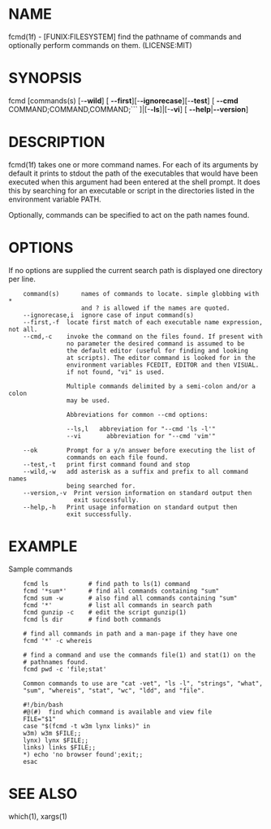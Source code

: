NAME
====

fcmd(1f) - \[FUNIX:FILESYSTEM\] find the pathname of commands and
optionally perform commands on them. (LICENSE:MIT)

SYNOPSIS
========

fcmd \[commands(s) \[-**-wild**\] \[
**--first**\]\[-**-ignorecase**\]\[-**-test**\] \[ **--cmd**
COMMAND;COMMAND,COMMAND;\`\`\` \]\|\[-**-ls**\]\|\[-**-vi**\] \[
**--help**\|**--version**\]

DESCRIPTION
===========

fcmd(1f) takes one or more command names. For each of its arguments by
default it prints to stdout the path of the executables that would have
been executed when this argument had been entered at the shell prompt.
It does this by searching for an executable or script in the directories
listed in the environment variable PATH.

Optionally, commands can be specified to act on the path names found.

OPTIONS
=======

If no options are supplied the current search path is displayed one
directory per line.

        command(s)      names of commands to locate. simple globbing with *
                        and ? is allowed if the names are quoted.
        --ignorecase,i  ignore case of input command(s)
        --first,-f  locate first match of each executable name expression, not all.
        --cmd,-c    invoke the command on the files found. If present with
                    no parameter the desired command is assumed to be
                    the default editor (useful for finding and looking
                    at scripts). The editor command is looked for in the
                    environment variables FCEDIT, EDITOR and then VISUAL.
                    if not found, "vi" is used.

                    Multiple commands delimited by a semi-colon and/or a colon
                    may be used.

                    Abbreviations for common --cmd options:

                    --ls,l   abbreviation for "--cmd 'ls -l'"
                    --vi       abbreviation for "--cmd 'vim'"

        --ok        Prompt for a y/n answer before executing the list of
                    commands on each file found.
        --test,-t   print first command found and stop
        --wild,-w   add asterisk as a suffix and prefix to all command names
                    being searched for.
        --version,-v  Print version information on standard output then
                      exit successfully.
        --help,-h   Print usage information on standard output then
                    exit successfully.

EXAMPLE
=======

Sample commands

        fcmd ls           # find path to ls(1) command
        fcmd '*sum*'      # find all commands containing "sum"
        fcmd sum -w       # also find all commands containing "sum"
        fcmd '*'          # list all commands in search path
        fcmd gunzip -c    # edit the script gunzip(1)
        fcmd ls dir       # find both commands

        # find all commands in path and a man-page if they have one
        fcmd '*' -c whereis

        # find a command and use the commands file(1) and stat(1) on the
        # pathnames found.
        fcmd pwd -c 'file;stat'

        Common commands to use are "cat -vet", "ls -l", "strings", "what",
        "sum", "whereis", "stat", "wc", "ldd", and "file".

        #!/bin/bash
        #@(#)  find which command is available and view file
        FILE="$1"
        case "$(fcmd -t w3m lynx links)" in
        w3m) w3m $FILE;;
        lynx) lynx $FILE;;
        links) links $FILE;;
        *) echo 'no browser found';exit;;
        esac

SEE ALSO
========

which(1), xargs(1)
